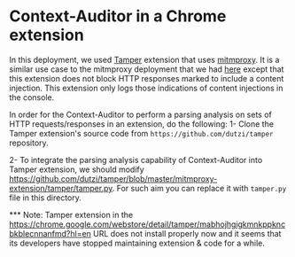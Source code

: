 # Context-Auditor in a Chrome extension

In this deployment, we used [Tamper](https://github.com/dutzi/tamper) extension that uses [mitmproxy](https://mitmproxy.org/).
It is a similar use case to the mitmproxy deployment that we had [here](../mitmproxy-config) except that this extension does not block HTTP responses marked to include a content injection.
This extension only logs those indications of content injections in the console.

In order for the Context-Auditor to perform a parsing analysis on sets of HTTP requests/responses in an extension, do the following:
  1- Clone the Tamper extension's source code from ``https://github.com/dutzi/tamper`` repository.

  2- To integrate the parsing analysis capability of Context-Auditor into Tamper extension,
  we should modify https://github.com/dutzi/tamper/blob/master/mitmproxy-extension/tamper/tamper.py.
  For such aim you can replace it with ``tamper.py`` file in this directory.


*** Note: Tamper extension in the https://chrome.google.com/webstore/detail/tamper/mabhojhgigkmnkppkncbkblecnnanfmd?hl=en URL does not install properly now and it seems that its developers have stopped maintaining extension & code for a while.

